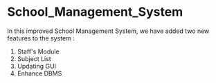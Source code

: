 # School_Management_System
In this improved School Management System, we have added two new features to the system :
1. Staff's Module
2. Subject List
3. Updating GUI
4. Enhance DBMS

